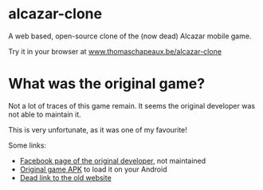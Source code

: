 # alcazar-clone

A web based, open-source clone of the (now dead) Alcazar mobile game.

Try it in your browser at www.thomaschapeaux.be/alcazar-clone

# What was the original game?

Not a lot of traces of this game remain. It seems the original developer was not able to maintain it.

This is very unfortunate, as it was one of my favourite!

Some links:

- [Facebook page of the original developer](https://www.facebook.com/theincrediblecompany), not maintained
- [Original game APK](https://www.apk4fun.com/games/com.theincrediblecompany.alcazar2/#description) to load it on your Android
- [Dead link to the old website](www.theincrediblecompany.com/try-alcazar)
